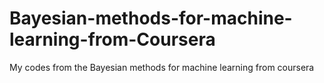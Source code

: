 # Bayesian-methods-for-machine-learning-from-Coursera
My codes from the Bayesian methods for machine learning from coursera
